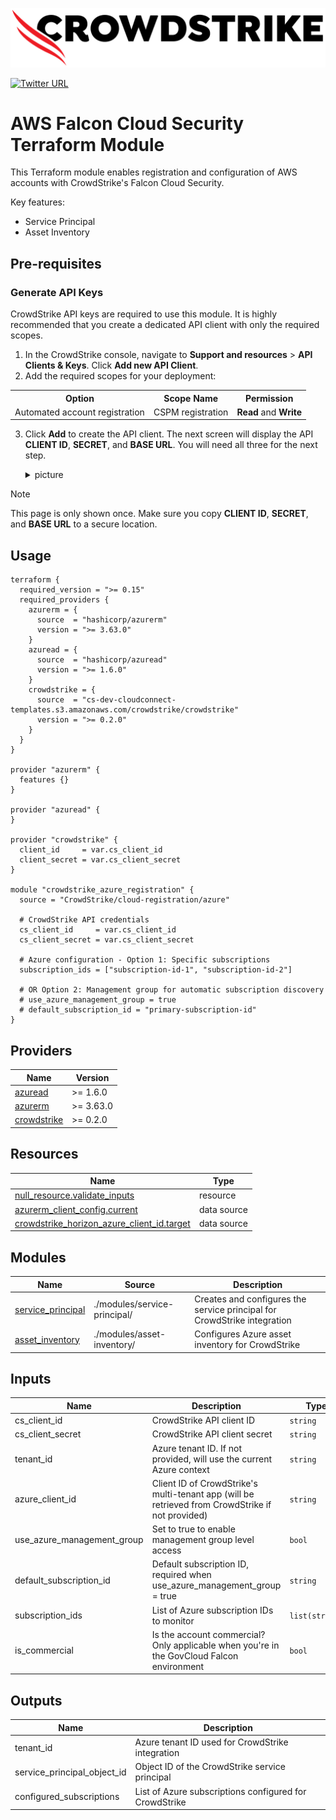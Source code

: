 <!-- BEGIN_TF_DOCS -->
![CrowdStrike Registration terraform module](https://raw.githubusercontent.com/CrowdStrike/falconpy/main/docs/asset/cs-logo.png)

[![Twitter URL](https://img.shields.io/twitter/url?label=Follow%20%40CrowdStrike&style=social&url=https%3A%2F%2Ftwitter.com%2FCrowdStrike)](https://twitter.com/CrowdStrike)<br/>

# AWS Falcon Cloud Security Terraform Module

This Terraform module enables registration and configuration of AWS accounts with CrowdStrike's Falcon Cloud Security.

Key features:
- Service Principal
- Asset Inventory

## Pre-requisites
### Generate API Keys

CrowdStrike API keys are required to use this module. It is highly recommended that you create a dedicated API client with only the required scopes.

1. In the CrowdStrike console, navigate to **Support and resources** > **API Clients & Keys**. Click **Add new API Client**.
2. Add the required scopes for your deployment:

<table>
    <tr>
        <th>Option</th>
        <th>Scope Name</th>
        <th>Permission</th>
    </tr>
    <tr>
        <td rowspan="2">Automated account registration</td>
        <td>CSPM registration</td>
        <td><strong>Read</strong> and <strong>Write</strong></td>
    </tr>
</table>

3. Click **Add** to create the API client. The next screen will display the API **CLIENT ID**, **SECRET**, and **BASE URL**. You will need all three for the next step.

    <details><summary>picture</summary>
    <p>

    ![api-client-keys](https://github.com/CrowdStrike/aws-ssm-distributor/blob/main/official-package/assets/api-client-keys.png)

    </p>
    </details>

> [!NOTE]
> This page is only shown once. Make sure you copy **CLIENT ID**, **SECRET**, and **BASE URL** to a secure location.

## Usage

```hcl
terraform {
  required_version = ">= 0.15"
  required_providers {
    azurerm = {
      source  = "hashicorp/azurerm"
      version = ">= 3.63.0"
    }
    azuread = {
      source  = "hashicorp/azuread"
      version = ">= 1.6.0"
    }
    crowdstrike = {
      source  = "cs-dev-cloudconnect-templates.s3.amazonaws.com/crowdstrike/crowdstrike"
      version = ">= 0.2.0"
    }
  }
}

provider "azurerm" {
  features {}
}

provider "azuread" {
}

provider "crowdstrike" {
  client_id     = var.cs_client_id
  client_secret = var.cs_client_secret
}

module "crowdstrike_azure_registration" {
  source = "CrowdStrike/cloud-registration/azure"

  # CrowdStrike API credentials
  cs_client_id     = var.cs_client_id
  cs_client_secret = var.cs_client_secret
  
  # Azure configuration - Option 1: Specific subscriptions
  subscription_ids = ["subscription-id-1", "subscription-id-2"]
  
  # OR Option 2: Management group for automatic subscription discovery
  # use_azure_management_group = true
  # default_subscription_id = "primary-subscription-id"
}

```

## Providers

| Name | Version |
|------|---------|
| [azuread](https://registry.terraform.io/providers/hashicorp/azuread) | >= 1.6.0 |
| [azurerm](https://registry.terraform.io/providers/hashicorp/azurerm) | >= 3.63.0 |
| [crowdstrike](https://registry.terraform.io/providers/crowdstrike/crowdstrike) | >= 0.2.0 |

## Resources

| Name | Type |
|------|------|
| [null_resource.validate_inputs](https://registry.terraform.io/providers/hashicorp/null/latest/docs/resources/resource) | resource |
| [azurerm_client_config.current](https://registry.terraform.io/providers/hashicorp/azurerm/latest/docs/data-sources/client_config) | data source |
| [crowdstrike_horizon_azure_client_id.target](https://registry.terraform.io/providers/crowdstrike/crowdstrike/latest/docs/data-sources/horizon_azure_client_id) | data source |

## Modules

| Name | Source | Description |
|------|--------|-------------|
| [service_principal](./modules/service-principal/) | ./modules/service-principal/ | Creates and configures the service principal for CrowdStrike integration |
| [asset_inventory](./modules/asset-inventory/) | ./modules/asset-inventory/ | Configures Azure asset inventory for CrowdStrike |

## Inputs

| Name | Description | Type | Default | Required |
|------|-------------|------|---------|:--------:|
| cs_client_id | CrowdStrike API client ID | `string` | n/a | yes |
| cs_client_secret | CrowdStrike API client secret | `string` | n/a | yes |
| tenant_id | Azure tenant ID. If not provided, will use the current Azure context | `string` | `""` | no |
| azure_client_id | Client ID of CrowdStrike's multi-tenant app (will be retrieved from CrowdStrike if not provided) | `string` | n/a | yes |
| use_azure_management_group | Set to true to enable management group level access | `bool` | `false` | no |
| default_subscription_id | Default subscription ID, required when use_azure_management_group = true | `string` | `""` | no |
| subscription_ids | List of Azure subscription IDs to monitor | `list(string)` | `[]` | no |
| is_commercial | Is the account commercial? Only applicable when you're in the GovCloud Falcon environment | `bool` | `false` | no |

## Outputs

| Name | Description |
|------|-------------|
| tenant_id | Azure tenant ID used for CrowdStrike integration |
| service_principal_object_id | Object ID of the CrowdStrike service principal |
| configured_subscriptions | List of Azure subscriptions configured for CrowdStrike |

<!-- END_TF_DOCS -->
